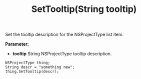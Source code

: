 ﻿---
uid: crmscript_ref_NSProjectType_SetTooltip
title: SetTooltip(String tooltip)
intellisense: NSProjectType.SetTooltip
keywords: NSProjectType, SetTooltip
so.topic: reference
---

Set the tooltip description for the NSProjectType list item.

**Parameter:** 
 - **tooltip** String NSProjectType tooltip description.

```crmscript
NSProjectType thing;
String descr = "something new";
thing.SetTooltip(descr);
```

